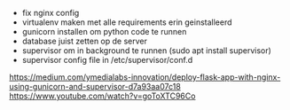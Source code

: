 * fix nginx config
* virtualenv maken met alle requirements erin geinstalleerd
* gunicorn installen om python code te runnen
* database juist zetten op de server
* supervisor om in background te runnen (sudo apt install supervisor)
* supervisor config file in /etc/supervisor/conf.d

https://medium.com/ymedialabs-innovation/deploy-flask-app-with-nginx-using-gunicorn-and-supervisor-d7a93aa07c18
https://www.youtube.com/watch?v=goToXTC96Co